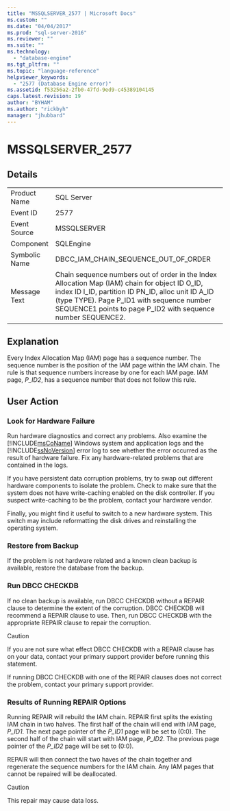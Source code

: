 ```yaml
---
title: "MSSQLSERVER_2577 | Microsoft Docs"
ms.custom: ""
ms.date: "04/04/2017"
ms.prod: "sql-server-2016"
ms.reviewer: ""
ms.suite: ""
ms.technology: 
  - "database-engine"
ms.tgt_pltfrm: ""
ms.topic: "language-reference"
helpviewer_keywords: 
  - "2577 (Database Engine error)"
ms.assetid: f53256a2-2fb0-47fd-9ed9-c45389104145
caps.latest.revision: 19
author: "BYHAM"
ms.author: "rickbyh"
manager: "jhubbard"
---
```

# MSSQLSERVER_2577
  
## Details  
  
|||  
|-|-|  
|Product Name|SQL Server|  
|Event ID|2577|  
|Event Source|MSSQLSERVER|  
|Component|SQLEngine|  
|Symbolic Name|DBCC_IAM_CHAIN_SEQUENCE_OUT_OF_ORDER|  
|Message Text|Chain sequence numbers out of order in the Index Allocation Map (IAM) chain for object ID O_ID, index ID I_ID, partition ID PN_ID, alloc unit ID A_ID (type TYPE). Page P_ID1 with sequence number SEQUENCE1 points to page P_ID2 with sequence number SEQUENCE2.|  
  
## Explanation  
Every Index Allocation Map (IAM) page has a sequence number. The sequence number is the position of the IAM page within the IAM chain. The rule is that sequence numbers increase by one for each IAM page. IAM page, *P_ID2*, has a sequence number that does not follow this rule.  
  
## User Action  
  
### Look for Hardware Failure  
Run hardware diagnostics and correct any problems. Also examine the [!INCLUDE[msCoName](../../includes/msconame-md.md)] Windows system and application logs and the [!INCLUDE[ssNoVersion](../../includes/ssnoversion-md.md)] error log to see whether the error occurred as the result of hardware failure. Fix any hardware-related problems that are contained in the logs.  
  
If you have persistent data corruption problems, try to swap out different hardware components to isolate the problem. Check to make sure that the system does not have write-caching enabled on the disk controller. If you suspect write-caching to be the problem, contact your hardware vendor.  
  
Finally, you might find it useful to switch to a new hardware system. This switch may include reformatting the disk drives and reinstalling the operating system.  
  
### Restore from Backup  
If the problem is not hardware related and a known clean backup is available, restore the database from the backup.  
  
### Run DBCC CHECKDB  
If no clean backup is available, run DBCC CHECKDB without a REPAIR clause to determine the extent of the corruption. DBCC CHECKDB will recommend a REPAIR clause to use. Then, run DBCC CHECKDB with the appropriate REPAIR clause to repair the corruption.  
  
> [!CAUTION]  
> If you are not sure what effect DBCC CHECKDB with a REPAIR clause has on your data, contact your primary support provider before running this statement.  
  
If running DBCC CHECKDB with one of the REPAIR clauses does not correct the problem, contact your primary support provider.  
  
### Results of Running REPAIR Options  
Running REPAIR will rebuild the IAM chain. REPAIR first splits the existing IAM chain in two halves. The first half of the chain will end with IAM page, *P_ID1*. The next page pointer of the *P_ID1* page will be set to (0:0). The second half of the chain will start with IAM page, *P_ID2*. The previous page pointer of the *P_ID2* page will be set to (0:0).  
  
REPAIR will then connect the two haves of the chain together and regenerate the sequence numbers for the IAM chain. Any IAM pages that cannot be repaired will be deallocated.  
  
> [!CAUTION]  
> This repair may cause data loss.  
  
